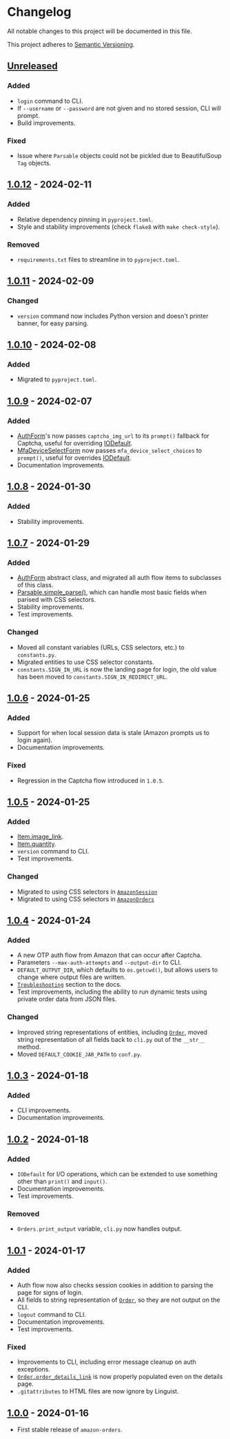 # Changelog
All notable changes to this project will be documented in this file.

This project adheres to [Semantic Versioning](https://semver.org/spec/v2.0.0.html).

## [Unreleased](https://github.com/alexdlaird/amazon-orders-python/compare/1.0.12...HEAD)
### Added
- `login` command to CLI.
- If `--username` or `--password` are not given and no stored session, CLI will prompt.
- Build improvements.

### Fixed
- Issue where `Parsable` objects could not be pickled due to BeautifulSoup `Tag` objects.

## [1.0.12](https://github.com/alexdlaird/pyngrok/compare/1.0.11...1.0.12) - 2024-02-11
### Added
- Relative dependency pinning in `pyproject.toml`.
- Style and stability improvements (check `flake8` with `make check-style`).

### Removed
- `requirements.txt` files to streamline in to `pyproject.toml`.

## [1.0.11](https://github.com/alexdlaird/pyngrok/compare/1.0.10...1.0.11) - 2024-02-09
### Changed
- `version` command now includes Python version and doesn't printer banner, for easy parsing.

## [1.0.10](https://github.com/alexdlaird/pyngrok/compare/1.0.9...1.0.10) - 2024-02-08
### Added
- Migrated to `pyproject.toml`.

## [1.0.9](https://github.com/alexdlaird/pyngrok/compare/1.0.8...1.0.9) - 2024-02-07
### Added
- [AuthForm](https://amazon-orders.readthedocs.io/en/1.0.9/api.html#amazonorders.forms.AuthForm)'s now passes `captcha_img_url` to its `prompt()` fallback for Captcha, useful for overriding [IODefault](https://amazon-orders.readthedocs.io/en/1.0.9/api.html#amazonorders.session.IODefault).
- [MfaDeviceSelectForm](https://amazon-orders.readthedocs.io/en/1.0.9/api.html#amazonorders.forms.MfaDeviceSelectForm) now passes `mfa_device_select_choices` to `prompt()`, useful for overrides [IODefault](https://amazon-orders.readthedocs.io/en/1.0.9/api.html#amazonorders.session.IODefault).
- Documentation improvements.

## [1.0.8](https://github.com/alexdlaird/pyngrok/compare/1.0.7...1.0.8) - 2024-01-30
### Added
- Stability improvements.

## [1.0.7](https://github.com/alexdlaird/pyngrok/compare/1.0.6...1.0.7) - 2024-01-29
### Added
- [AuthForm](https://amazon-orders.readthedocs.io/en/1.0.7/api.html#amazonorders.forms.AuthForm) abstract class, and migrated all auth flow items to subclasses of this class.
- [Parsable.simple_parse()](https://amazon-orders.readthedocs.io/en/1.0.7/api.html#amazonorders.entities.parsable.Parsable.simple_parse), which can handle most basic fields when parised with CSS selectors.
- Stability improvements.
- Test improvements.

### Changed
- Moved all constant variables (URLs, CSS selectors, etc.) to `constants.py`.
- Migrated entities to use CSS selector constants.
- `constants.SIGN_IN_URL` is now the landing page for login, the old value has been moved to `constants.SIGN_IN_REDIRECT_URL`.

## [1.0.6](https://github.com/alexdlaird/pyngrok/compare/1.0.5...1.0.6) - 2024-01-25
### Added
- Support for when local session data is stale (Amazon prompts us to login again).
- Documentation improvements.

### Fixed
- Regression in the Captcha flow introduced in `1.0.5`.

## [1.0.5](https://github.com/alexdlaird/pyngrok/compare/1.0.4...1.0.5) - 2024-01-25
### Added
- [Item.image_link](https://amazon-orders.readthedocs.io/en/1.0.5/api.html#amazonorders.entity.item.Item.image_link).
- [Item.quantity](https://amazon-orders.readthedocs.io/en/1.0.5/api.html#amazonorders.entity.item.Item.quantity).
- `version` command to CLI.
- Test improvements.

### Changed
- Migrated to using CSS selectors in [`AmazonSession`](https://amazon-orders.readthedocs.io/en/1.0.5/api.html#amazonorders.session.AmazonSession)
- Migrated to using CSS selectors in [`AmazonOrders`](https://amazon-orders.readthedocs.io/en/1.0.5/api.html#amazonorders.orders.AmazonOrders)

## [1.0.4](https://github.com/alexdlaird/pyngrok/compare/1.0.3...1.0.4) - 2024-01-24
### Added
- A new OTP auth flow from Amazon that can occur after Captcha.
- Parameters `--max-auth-attempts` and `--output-dir` to CLI.
- `DEFAULT_OUTPUT_DIR`, which defaults to `os.getcwd()`, but allows users to change where output files are written.
- [`Troubleshooting`](https://amazon-orders.readthedocs.io/en/1.0.4/troubleshooting.html) section to the docs.
- Test improvements, including the ability to run dynamic tests using private order data from JSON files.

### Changed
- Improved string representations of entities, including [`Order`](https://amazon-orders.readthedocs.io/en/1.0.4/api.html#amazonorders.entity.order.Order), moved string representation of all fields back to `cli.py` out of the `__str__` method.
- Moved `DEFAULT_COOKIE_JAR_PATH` to `conf.py`.

## [1.0.3](https://github.com/alexdlaird/pyngrok/compare/1.0.2...1.0.3) - 2024-01-18
### Added
- CLI improvements.
- Documentation improvements.

## [1.0.2](https://github.com/alexdlaird/pyngrok/compare/1.0.1...1.0.2) - 2024-01-18
### Added
- `IODefault` for I/O operations, which can be extended to use something other than `print()` and `input()`.
- Documentation improvements.
- Test improvements.

### Removed
- `Orders.print_output` variable, `cli.py` now handles output. 

## [1.0.1](https://github.com/alexdlaird/pyngrok/compare/1.0.0...1.0.1) - 2024-01-17
### Added
- Auth flow now also checks session cookies in addition to parsing the page for signs of login.
- All fields to string representation of [`Order`](https://amazon-orders.readthedocs.io/en/1.0.1/api.html#amazonorders.entity.order.Order), so they are not output on the CLI.
- `logout` command to CLI.
- Documentation improvements.
- Test improvements.

### Fixed
- Improvements to CLI, including error message cleanup on auth exceptions.
- [`Order.order_details_link`](https://amazon-orders.readthedocs.io/en/1.0.1/api.html#amazonorders.entity.order.Order.order_details_link) is now properly populated even on the details page.
- `.gitattributes` to HTML files are now ignore by Linguist.

## [1.0.0](https://github.com/alexdlaird/amazon-orders-python/releases/tag/1.0.0) - 2024-01-16
- First stable release of `amazon-orders`.
